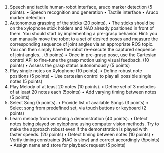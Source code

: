 1. Speech and tactile human-robot interface, aruco marker detection (5 points).
• Speech recognition and generation
• Tactile interface
• Aruco marker detection
2. Autonomous grasping of the sticks (20 points).
• The sticks should be on the xylophone stick holders and NAO already positioned in front of
them. You should start by implementing a pre-grasp behavior. Hint: you can manually move
the robot to a set of desired poses and measure the corresponding sequence of joint angles
via an appropriate ROS topic. You can then simply have the robot re-execute the captured
sequence of joint angles... (5 points)
• Once in pre-grasp pose, use the Cartesian control API to fine-tune the grasp motion using
visual feedback. (10 points)
• Assess the grasp status autonomously (5 points)
3. Play single notes on Xylophone (10 points).
• Define robust note positions (5 points)
• Use cartesian control to play all possible single notes (5 points)
4. Play Melody of at least 20 notes (10 points).
• Define set of 3 melodies of at least 20 notes each (5points)
• Add varying timing between notes (5 points)
5. Select Song (5 points).
• Provide list of available Songs (3 points)
• Select song from predefined set, via touch buttons or keyboard (2 points)
6. Learn melody from watching a demonstration (40 points).
• Detect notes being played on xylophone using computer vision methods. Try to make the
approach robust even if the demonstration is played with faster speeds. (20 points)
• Detect timing between notes (10 points)
• Verify timing constraints (NAO is slow) and correct accordingly (5points)
• Assign name and store for playback request (5 points)
